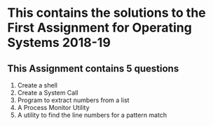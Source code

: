 # This contains the solutions to the First Assignment for Operating Systems 2018-19
## This Assignment contains 5 questions
<ol>
  <li> Create a shell</li>
  <li> Create a System Call</li>
  <li> Program to extract numbers from a list</li>
  <li> A Process Monitor Utility</li>
  <li> A utility to find the line numbers for a pattern match</li>
</ol>
